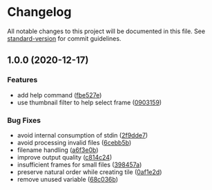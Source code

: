 # Changelog

All notable changes to this project will be documented in this file. See [standard-version](https://github.com/conventional-changelog/standard-version) for commit guidelines.

## 1.0.0 (2020-12-17)


### Features

* add help command ([fbe527e](https://github.com/gqgs/genthumbs/commit/fbe527e8676ac68bdcac5e73fbd2b26f2ee0652e))
* use thumbnail filter to help select frame ([0903159](https://github.com/gqgs/genthumbs/commit/09031591ef35e721967174e63da2551ec8418079))


### Bug Fixes

* avoid internal consumption of stdin ([2f9dde7](https://github.com/gqgs/genthumbs/commit/2f9dde7181b8b77bfb7fba27885c737db1592fce))
* avoid processing invalid files ([6cebb5b](https://github.com/gqgs/genthumbs/commit/6cebb5bb847511e821e01b4e9806ba484ad393d8))
* filename handling ([a6f3e0b](https://github.com/gqgs/genthumbs/commit/a6f3e0b1e62490f515773840fac557294bb45833))
* improve output quality ([c814c24](https://github.com/gqgs/genthumbs/commit/c814c2410e1331281ba6b67208cdf989c94a261b))
* insufficient frames for small files ([398457a](https://github.com/gqgs/genthumbs/commit/398457a92f189cdfea2404ddf008185837fdb285))
* preserve natural order while creating tile ([0af1e2d](https://github.com/gqgs/genthumbs/commit/0af1e2d6cb31d2bc96e8e87500f050180ee7eb80))
* remove unused variable ([68c036b](https://github.com/gqgs/genthumbs/commit/68c036b99d6a348c2d81a81129a9f3e4a32ef72e))
